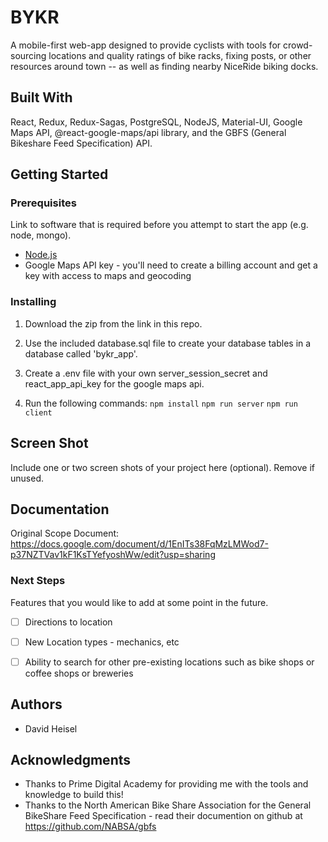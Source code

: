 # BYKR

A mobile-first web-app designed to provide cyclists with tools for crowd-sourcing locations and quality ratings of bike racks, fixing posts, or other resources around town -- as well as finding nearby NiceRide biking docks.

## Built With

React, Redux, Redux-Sagas, PostgreSQL, NodeJS, Material-UI, Google Maps API, @react-google-maps/api library, and the GBFS (General Bikeshare Feed Specification) API.

## Getting Started

### Prerequisites

Link to software that is required before you attempt to start the app (e.g. node, mongo).

- [Node.js](https://nodejs.org/en/)
- Google Maps API key - you'll need to create a billing account and get a key with access to maps and geocoding

### Installing

1. Download the zip from the link in this repo.

2. Use the included database.sql file to create your database tables in a database called 'bykr_app'.

3. Create a .env file with your own server_session_secret and react_app_api_key for the google maps api.

4. Run the following commands:
`npm install`
`npm run server`
`npm run client`


## Screen Shot

Include one or two screen shots of your project here (optional). Remove if unused.

## Documentation

Original Scope Document: https://docs.google.com/document/d/1EnITs38FqMzLMWod7-p37NZTVav1kF1KsTYefyoshWw/edit?usp=sharing

### Next Steps

Features that you would like to add at some point in the future.

- [ ] Directions to location
- [ ] New Location types - mechanics, etc
- [ ] Ability to search for other pre-existing locations such as bike shops or coffee shops or breweries



## Authors

* David Heisel


## Acknowledgments

* Thanks to Prime Digital Academy for providing me with the tools and knowledge to build this!
* Thanks to the North American Bike Share Association for the General BikeShare Feed Specification - read their documention on github at https://github.com/NABSA/gbfs


